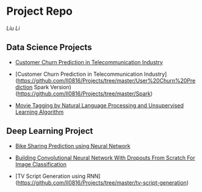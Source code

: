 Project Repo
====================================
_Liu Li_

Data Science Projects
-------------------------------
* [Customer Churn Prediction in Telecommunication Industry](https://github.com/ll0816/Projects/tree/master/User%20Churn%20Prediction)

* [Customer Churn Prediction in Telecommunication Industry](https://github.com/ll0816/Projects/tree/master/User%20Churn%20Prediction Spark Version)(https://github.com/ll0816/Projects/tree/master/Spark)

* [Movie Tagging by Natural Language Processing and Unsupervised Learning Algorithm](https://github.com/ll0816/Projects/tree/master/NLP)

Deep Learning Project
-------------------------------------

* [Bike Sharing Prediction using Neural Network](https://github.com/ll0816/Projects/tree/master/NN%20for%20Bike%20Sharing%20Prediction)

* [Building Convolutional Neural Network With Dropouts From Scratch For Image Classification](https://github.com/ll0816/Projects/tree/master/CovNet%20for%20Image%20Classification)

* [TV Script Generation using RNN] (https://github.com/ll0816/Projects/tree/master/tv-script-generation)